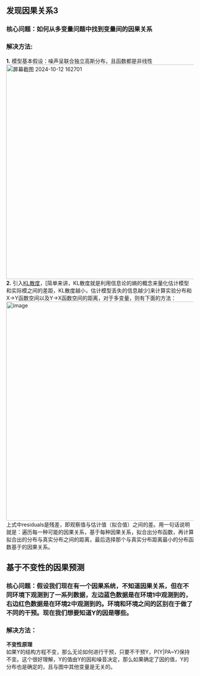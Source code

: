 ## 发现因果关系3
### 核心问题：如何从多变量问题中找到变量间的因果关系
### 解决方法:  
**1.** 模型基本假设：噪声呈联合独立高斯分布，且函数都是非线性  
<img width="575" alt="屏幕截图 2024-10-12 162701" src="https://github.com/user-attachments/assets/f43adf0f-8425-45ac-a1b6-a788ff507fd2">  
**2.** 引入[KL散度](https://zhuanlan.zhihu.com/p/100676922)，[简单来讲，KL散度就是利用信息论的熵的概念来量化估计模型和实际模之间的差距，KL散度越小，估计模型丢失的信息越少]来计算实验分布和X->Y函数空间以及Y->X函数空间的距离，对于多变量，则有下面的方法：  
<img width="587" alt="image" src="https://github.com/user-attachments/assets/282c64a6-37b6-4ec5-8680-b2167afe9bd0">  
上式中residuals是残差，即观察值与估计值（拟合值）之间的差。用一句话说明就是：遍历每一种可能的因果关系，基于每种因果关系，拟合出分布函数，再计算拟合出的分布与真实分布之间的距离，最后选择那个与真实分布距离最小的分布函数基于的因果关系。  
## 基于不变性的因果预测
### 核心问题：假设我们现在有一个因果系统，不知道因果关系，但在不同环境下观测到了一系列数据，左边蓝色数据是在环境1中观测到的，右边红色数据是在环境2中观测到的。环境和环境之间的区别在于做了不同的干预。现在我们想要知道Y的因是哪些。
### 解决方法：
**不变性原理**  
如果Y的结构方程不变，那么无论如何进行干预，只要不干预Y，P(Y|PA~Y)保持不变。这个很好理解，Y的值由Y的因和噪音决定，那么如果确定了因的值，Y的分布也是确定的，且与图中其他变量是无关的。
